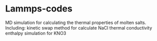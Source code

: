 # Lammps-codes
MD simulation for calculating the thermal properties of molten salts.
Including:
kinetic swap method for calculate NaCl thermal conductivity
enthalpy simulation for KNO3

